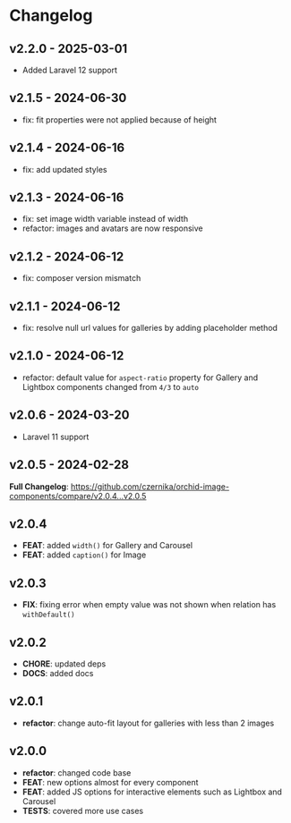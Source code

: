 # Changelog

## v2.2.0 - 2025-03-01

- Added Laravel 12 support

## v2.1.5 - 2024-06-30

- fix: fit properties were not applied because of height

## v2.1.4 - 2024-06-16

- fix: add updated styles

## v2.1.3 - 2024-06-16

- fix: set image width variable instead of width
- refactor: images and avatars are now responsive

## v2.1.2 - 2024-06-12

- fix: composer version mismatch

## v2.1.1 - 2024-06-12

- fix: resolve null url values for galleries by adding placeholder method

## v2.1.0 - 2024-06-12

- refactor: default value for `aspect-ratio` property for Gallery and Lightbox components changed from `4/3` to `auto`

## v2.0.6 - 2024-03-20

- Laravel 11 support

## v2.0.5 - 2024-02-28

**Full Changelog**: https://github.com/czernika/orchid-image-components/compare/v2.0.4...v2.0.5

## v2.0.4

- **FEAT**: added `width()` for Gallery and Carousel
- **FEAT**: added `caption()` for Image

## v2.0.3

- **FIX**: fixing error when empty value was not shown when relation has `withDefault()`

## v2.0.2

- **CHORE**: updated deps
- **DOCS**: added docs

## v2.0.1

- **refactor**: change auto-fit layout for galleries with less than 2 images

## v2.0.0

- **refactor**: changed code base
- **FEAT**: new options almost for every component
- **FEAT**: added JS options for interactive elements such as Lightbox and Carousel
- **TESTS**: covered more use cases

